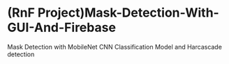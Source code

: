 # (RnF Project)Mask-Detection-With-GUI-And-Firebase
Mask Detection with MobileNet CNN Classification Model and Harcascade detection
